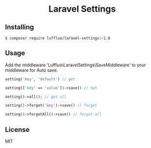 <h1 align="center">Laravel Settings</h1>

## Installing

```shell
$ composer require luffluo/laravel-settings:~1.0
```

## Usage

Add the middleware 'Luffluo\\LaravelSettings\\SaveMiddleware' to your middleware for Auto save.

```php
setting('key', 'default') // get

setting(['key' => 'value'])->save() // set

setting()->all(); // get all

setting()->forget('key')->save() // forget

setting()->forgetAll()->save() // forget all
```

## License

MIT